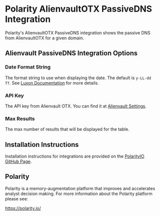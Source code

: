 # Polarity AlienvaultOTX PassiveDNS Integration

Polarity's AlienvaultOTX PassiveDNS integration shows the passive DNS from AlienvaultOTX for a given domain.

## Alienvault PassiveDNS Integration Options

### Date Format String

The format string to use when displaying the date. The default is `y-LL-dd TT`. See [Luxon Documentation](https://moment.github.io/luxon/#/formatting?id=table-of-tokens) for more details.

### API Key

The API key from Alienvault OTX. You can find it at [Alienvault Settings](https://otx.alienvault.com/settings).

### Max Results

The max number of results that will be displayed for the table.

## Installation Instructions

Installation instructions for integrations are provided on the [PolarityIO GitHub Page](https://polarityio.github.io/).

## Polarity

Polarity is a memory-augmentation platform that improves and accelerates analyst decision making. For more information about the Polarity platform please see:

https://polarity.io/
